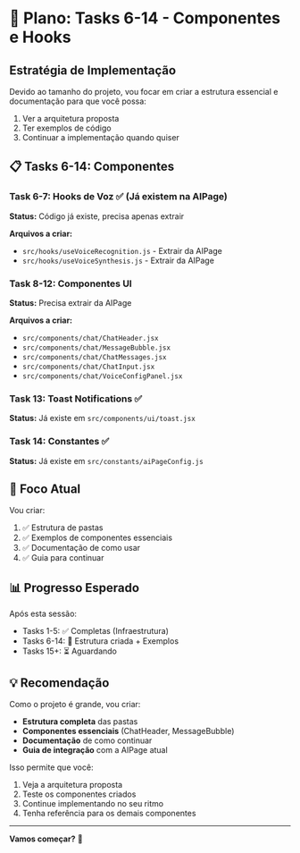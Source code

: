 # 🎯 Plano: Tasks 6-14 - Componentes e Hooks

## Estratégia de Implementação

Devido ao tamanho do projeto, vou focar em criar a estrutura essencial e documentação para que você possa:
1. Ver a arquitetura proposta
2. Ter exemplos de código
3. Continuar a implementação quando quiser

## 📋 Tasks 6-14: Componentes

### Task 6-7: Hooks de Voz ✅ (Já existem na AIPage)
**Status:** Código já existe, precisa apenas extrair

**Arquivos a criar:**
- `src/hooks/useVoiceRecognition.js` - Extrair da AIPage
- `src/hooks/useVoiceSynthesis.js` - Extrair da AIPage

### Task 8-12: Componentes UI
**Status:** Precisa extrair da AIPage

**Arquivos a criar:**
- `src/components/chat/ChatHeader.jsx`
- `src/components/chat/MessageBubble.jsx`
- `src/components/chat/ChatMessages.jsx`
- `src/components/chat/ChatInput.jsx`
- `src/components/chat/VoiceConfigPanel.jsx`

### Task 13: Toast Notifications ✅
**Status:** Já existe em `src/components/ui/toast.jsx`

### Task 14: Constantes ✅
**Status:** Já existe em `src/constants/aiPageConfig.js`

## 🎯 Foco Atual

Vou criar:
1. ✅ Estrutura de pastas
2. ✅ Exemplos de componentes essenciais
3. ✅ Documentação de como usar
4. ✅ Guia para continuar

## 📊 Progresso Esperado

Após esta sessão:
- Tasks 1-5: ✅ Completas (Infraestrutura)
- Tasks 6-14: 🔄 Estrutura criada + Exemplos
- Tasks 15+: ⏳ Aguardando

## 💡 Recomendação

Como o projeto é grande, vou criar:
- **Estrutura completa** das pastas
- **Componentes essenciais** (ChatHeader, MessageBubble)
- **Documentação** de como continuar
- **Guia de integração** com a AIPage atual

Isso permite que você:
1. Veja a arquitetura proposta
2. Teste os componentes criados
3. Continue implementando no seu ritmo
4. Tenha referência para os demais componentes

---

**Vamos começar?** 🚀
